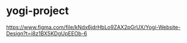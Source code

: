 # yogi-project

https://www.figma.com/file/kNdx6jdrHbLo9ZAX2pGrUX/Yogi-Website-Design?t=i8z1BX5KDgUpEEOb-6
